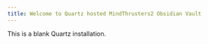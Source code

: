 ```yaml
---
title: Welcome to Quartz hosted MindThrusters2 Obsidian Vault
---
```


This is a blank Quartz installation.
